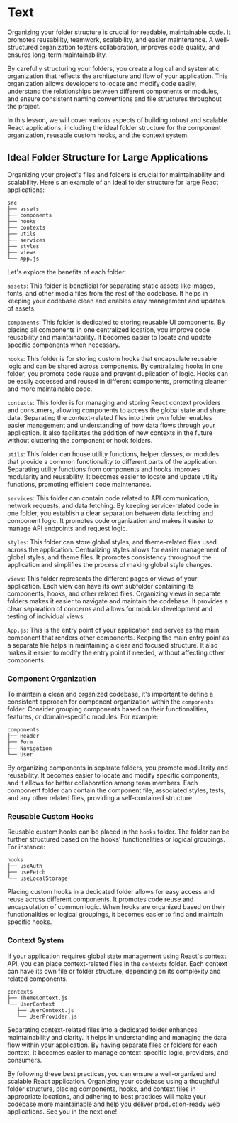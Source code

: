 # Text

Organizing your folder structure is crucial for readable, maintainable code. It promotes reusability, teamwork, scalability, and easier maintenance. A well-structured organization fosters collaboration, improves code quality, and ensures long-term maintainability.

By carefully structuring your folders, you create a logical and systematic organization that reflects the architecture and flow of your application. This organization allows developers to locate and modify code easily, understand the relationships between different components or modules, and ensure consistent naming conventions and file structures throughout the project.

In this lesson, we will cover various aspects of building robust and scalable React applications, including the ideal folder structure for the component organization, reusable custom hooks, and the context system.

## Ideal Folder Structure for Large Applications

Organizing your project's files and folders is crucial for maintainability and scalability. Here's an example of an ideal folder structure for large React applications:

```
src
├── assets
├── components
├── hooks
├── contexts
├── utils
├── services
├── styles
├── views
└── App.js
```

Let's explore the benefits of each folder:

`assets`: This folder is beneficial for separating static assets like images, fonts, and other media files from the rest of the codebase. It helps in keeping your codebase clean and enables easy management and updates of assets.

`components`: This folder is dedicated to storing reusable UI components. By placing all components in one centralized location, you improve code reusability and maintainability. It becomes easier to locate and update specific components when necessary.

`hooks`: This folder is for storing custom hooks that encapsulate reusable logic and can be shared across components. By centralizing hooks in one folder, you promote code reuse and prevent duplication of logic. Hooks can be easily accessed and reused in different components, promoting cleaner and more maintainable code.

`contexts`: This folder is for managing and storing React context providers and consumers, allowing components to access the global state and share data. Separating the context-related files into their own folder enables easier management and understanding of how data flows through your application. It also facilitates the addition of new contexts in the future without cluttering the component or hook folders.

`utils`: This folder can house utility functions, helper classes, or modules that provide a common functionality to different parts of the application. Separating utility functions from components and hooks improves modularity and reusability. It becomes easier to locate and update utility functions, promoting efficient code maintenance.

`services`: This folder can contain code related to API communication, network requests, and data fetching. By keeping service-related code in one folder, you establish a clear separation between data fetching and component logic. It promotes code organization and makes it easier to manage API endpoints and request logic.

`styles`: This folder can store global styles, and theme-related files used across the application. Centralizing styles allows for easier management of global styles, and theme files. It promotes consistency throughout the application and simplifies the process of making global style changes.

`views`: This folder represents the different pages or views of your application. Each view can have its own subfolder containing its components, hooks, and other related files. Organizing views in separate folders makes it easier to navigate and maintain the codebase. It provides a clear separation of concerns and allows for modular development and testing of individual views.

`App.js`: This is the entry point of your application and serves as the main component that renders other components. Keeping the main entry point as a separate file helps in maintaining a clear and focused structure. It also makes it easier to modify the entry point if needed, without affecting other components.

### Component Organization

To maintain a clean and organized codebase, it's important to define a consistent approach for component organization within the `components` folder. Consider grouping components based on their functionalities, features, or domain-specific modules. For example:

```
components
├── Header
├── Form
├── Navigation
└── User
```

By organizing components in separate folders, you promote modularity and reusability. It becomes easier to locate and modify specific components, and it allows for better collaboration among team members. Each component folder can contain the component file, associated styles, tests, and any other related files, providing a self-contained structure.

### Reusable Custom Hooks

Reusable custom hooks can be placed in the `hooks` folder. The folder can be further structured based on the hooks' functionalities or logical groupings. For instance:

```
hooks
├── useAuth
├── useFetch
└── useLocalStorage
```

Placing custom hooks in a dedicated folder allows for easy access and reuse across different components. It promotes code reuse and encapsulation of common logic. When hooks are organized based on their functionalities or logical groupings, it becomes easier to find and maintain specific hooks.

### Context System

If your application requires global state management using React's context API, you can place context-related files in the `contexts` folder. Each context can have its own file or folder structure, depending on its complexity and related components.

```
contexts
├── ThemeContext.js
└── UserContext
   ├── UserContext.js
   └── UserProvider.js
```

Separating context-related files into a dedicated folder enhances maintainability and clarity. It helps in understanding and managing the data flow within your application. By having separate files or folders for each context, it becomes easier to manage context-specific logic, providers, and consumers.

By following these best practices, you can ensure a well-organized and scalable React application. Organizing your codebase using a thoughtful folder structure, placing components, hooks, and context files in appropriate locations, and adhering to best practices will make your codebase more maintainable and help you deliver production-ready web applications. See you in the next one!

